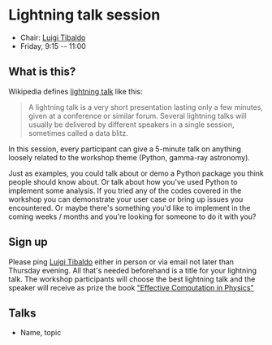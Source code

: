 # Lightning talk session

* Chair: [Luigi Tibaldo](https://github.com/tibaldo)
* Friday, 9:15 -- 11:00

## What is this?

Wikipedia defines [lightning talk](https://en.wikipedia.org/wiki/Lightning_talk) like this:

> A lightning talk is a very short presentation lasting only a few minutes,
> given at a conference or similar forum.
> Several lightning talks will usually be delivered by different speakers
> in a single session, sometimes called a data blitz.

In this session, every participant can give a 5-minute talk on
anything loosely
related to the workshop theme (Python, gamma-ray astronomy).

Just as examples, you could talk about or demo a Python package you think
people should know about. Or talk about how you've used Python to implement
some analysis. If you tried any of the codes covered in the workshop
you can demonstrate your user case or bring up issues you encountered. Or maybe there's something you'd like to implement in the
coming weeks / months and you're looking for someone to do it with you?

## Sign up

Please ping  <a href="mailto:luigi.tibaldo@mpi-hd.mpg.de">Luigi
Tibaldo</a> either in
person or via email not later than Thursday evening.
All that's needed beforehand is a title for your lightning talk.
The workshop participants will choose the best lightning talk and the
speaker will receive as prize the book ["Effective Computation in Physics"](http://shop.oreilly.com/product/0636920033424.do)

## Talks

* Name, topic
